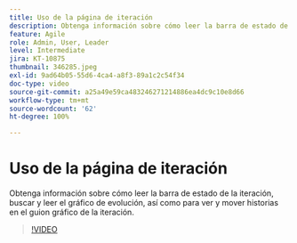 ```yaml
---
title: Uso de la página de iteración
description: Obtenga información sobre cómo leer la barra de estado de la iteración, buscar y leer el gráfico de evolución, así como para ver y mover historias en el guion gráfico de la iteración.
feature: Agile
role: Admin, User, Leader
level: Intermediate
jira: KT-10875
thumbnail: 346285.jpeg
exl-id: 9ad64b05-55d6-4ca4-a8f3-89a1c2c54f34
doc-type: video
source-git-commit: a25a49e59ca483246271214886ea4dc9c10e8d66
workflow-type: tm+mt
source-wordcount: '62'
ht-degree: 100%

---
```


# Uso de la página de iteración

Obtenga información sobre cómo leer la barra de estado de la iteración, buscar y leer el gráfico de evolución, así como para ver y mover historias en el guion gráfico de la iteración.

>[!VIDEO](https://video.tv.adobe.com/v/346285/?quality=12&learn=on)
